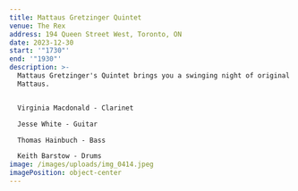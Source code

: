```yaml
---
title: Mattaus Gretzinger Quintet
venue: The Rex
address: 194 Queen Street West, Toronto, ON
date: 2023-12-30
start: '"1730"'
end: '"1930"'
description: >-
  Mattaus Gretzinger's Quintet brings you a swinging night of original music by
  Mattaus.


  Virginia Macdonald - Clarinet

  Jesse White - Guitar

  Thomas Hainbuch - Bass

  Keith Barstow - Drums
image: /images/uploads/img_0414.jpeg
imagePosition: object-center
---
```

